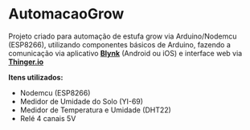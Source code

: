 # AutomacaoGrow
Projeto criado para automação de estufa grow via Arduino/Nodemcu (ESP8266), utilizando componentes básicos de Arduino, fazendo a comunicação via aplicativo <strong><a href="http://blynk.cc/">Blynk</a></strong> (Android ou iOS) e interface web via <strong><a href="http://thinger.io/">Thinger.io</a></strong>

<strong>Itens utilizados:</strong>
- Nodemcu (ESP8266)
- Medidor de Umidade do Solo (YI-69)
- Medidor de Temperatura e Umidade (DHT22)
- Relé 4 canais 5V

